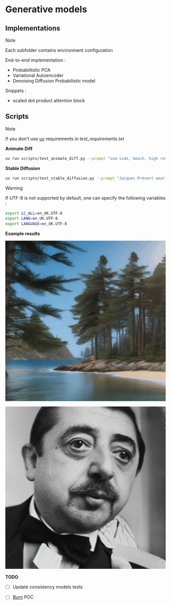 # Generative models

## Implementations

> [!NOTE]
> Each subfolder contains environment configuration

End-to-end implementation :
- Probabilitstic PCA
- Variational Autoencoder
- Denoising Diffusion Probabilistic model

Snippets :
- scaled dot product attention block

## Scripts

> [!NOTE]
> If you don't use [uv](https://docs.astral.sh/uv/) requirements in *test_requirements.txt*

**Animate Diff**

```bash
uv run scripts/test_animate_diff.py --prompt "sea-side, beach, high resolution, pine trees, waves"
```


**Stable Diffusion**

```bash
uv run scripts/test_stable_diffusion.py --prompt "Jacques Prévert wearing a bow tie"
```

> [!WARNING]
> If UTF-8 is not supported by default, one can specify the following variables :
> ```bash
> export LC_ALL=en_UK.UTF-8
> export LANG=en_UK.UTF-8
> export LANGUAGE=en_UK.UTF-8
> ```


**Example results**

![image](img/sea_side_beach.gif)

<img src="img/jp_bowtie.png" width="510" height="510">

**TODO**

- [ ] Update consistency models tests
- [ ] [Burn](https://burn.dev/) POC


